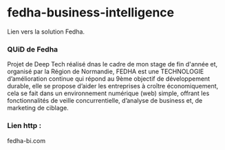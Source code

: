 # fedha-business-intelligence

Lien vers la solution Fedha.


### QUiD de Fedha

Projet de Deep Tech réalisé dnas le cadre de mon stage de fin d'année et, organisé par la Région de Normandie, FEDHA est une TECHNOLOGIE d’amélioration continue qui répond au 9ème objectif de développement durable, elle se propose d’aider les entreprises à croître économiquement, cela se fait dans un environnement numérique (web) simple, offrant les fonctionnalités de veille concurrentielle, d’analyse de business et, de marketing de ciblage. 

### Lien http :

fedha-bi.com
